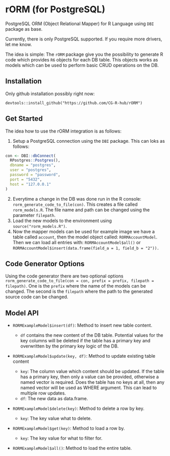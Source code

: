 # rORM (for PostgreSQL)

PostgreSQL ORM (Object Relational Mapper) for R Language using `DBI` package as
base.

Currently, there is only PostgreSQL supported. If you require more drivers, let
me know.

The idea is simple: The `rORM` package give you the possibility to generate R 
code which provides `R6` objects for each DB table. This objects works as models
which can be used to perform basic CRUD operations on the DB. 



## Installation

Only github installation possibly right now:

`devtools::install_github("https://github.com/CG-R-hub/rORM")`

## Get Started

The idea how to use the rORM integration is as follows:

1. Setup a PostgreSQL connection using the `DBI` package. This can loks as follows:
```R
con <- DBI::dbConnect(
  RPostgres::Postgres(),
  dbname = "postgres",
  user = "postgres",
  password = "password",
  port = "5432",
  host = "127.0.0.1"
)
```
2. Everytime a change in the DB was done run in the R console: `rorm_generate_code_to_file(con)`.
This creates a file called `rorm_models.R`. The file name and path can be
changed using the parameter `filepath`.
3. Load the new models to the environment using `source("rorm_models.R")`.
4. Now the mapper models can be used for example image we have a table called
`account`, then the model object called: `RORMAccountModel`. Then we can load
all entries with: `RORMAccountModel$all()` or `RORMAccountModel$insert(data.frame(field_a = 1, field_b = "2")).`


## Code Generator Options

Using the code generator there are two optional options
`rorm_generate_code_to_file(con = con, prefix = prefix, filepath = filepath)`.
One is the `prefix` where the name of the models can be changed. 
The second is the `filepath` where the path to the generated source code can
be changed.


## Model API

- `RORMExampleModel$insert(df)`: Method to insert new table content.
   - `df` contains the new content of the DB table. Potential values for the key columns will be deleted if the table has a primary key and overwritten by the primary key logic of the DB.

- `RORMExampleModel$update(key, df)`: Method to update existing table content
    - `key`: The column value which content should be updated. If the table has a primary key, then only a value can be provided, otherwise a named vector is required. Does the table has no keys at all, then any named vector will be used as WHERE argument. This can lead to multiple row updates.  
    - `df`: The new data as data.frame.

- `RORMExampleModel$delete(key)`: Method to delete a row by key.
    - `key`: The key value what to delete.

- `RORMExampleModel$get(key)`: Method to load a row by.
    - `key`: The key value for what to filter for.

- `RORMExampleModel$all()`: Method to load the entire table.

 

